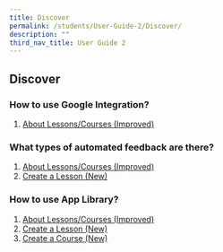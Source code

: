```yaml
---
title: Discover
permalink: /students/User-Guide-2/Discover/
description: ""
third_nav_title: User Guide 2
---
```


## Discover

### How to use Google Integration?

1. <a href="/user-guide/Teachers-UG/aboutlessons/" target="_blank">About Lessons/Courses (Improved)</a>

### What types of automated feedback are there?
1. <a href="/user-guide/Teachers-UG/aboutlessons/" target="_blank">About Lessons/Courses (Improved)</a>
2. <a href="/user-guide/Teachers-UG/createlesson/" target="_blank">Create a Lesson (New)</a>

### How to use App Library?

1. <a href="/user-guide/Teachers-UG/aboutlessons/" target="_blank">About Lessons/Courses (Improved)</a>
2. <a href="/user-guide/Teachers-UG/createlesson/" target="_blank">Create a Lesson (New)</a>
3. <a href="/user-guide/Teachers-UG/createcourse/" target="_blank">Create a Course (New)</a>